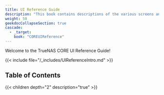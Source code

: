 ```yaml
---
title: UI Reference Guide
description: "This book contains descriptions of the various screens and fields available in the TrueNAS User Interface."
weight: 50
geekdocCollapseSection: true
cascade:
  - _target:
    book: "COREUIReference"
---
```


Welcome to the TrueNAS CORE UI Reference Guide!

{{< include file="/_includes/UIReferenceIntro.md" >}}

## Table of Contents

{{< children depth="2" description="true" >}}
